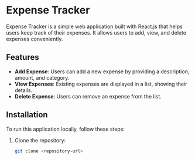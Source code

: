 # Expense Tracker

Expense Tracker is a simple web application built with React.js that helps users keep track of their expenses. It allows users to add, view, and delete expenses conveniently.

## Features

- **Add Expense**: Users can add a new expense by providing a description, amount, and category.
- **View Expenses**: Existing expenses are displayed in a list, showing their details.
- **Delete Expense**: Users can remove an expense from the list.

## Installation

To run this application locally, follow these steps:

1. Clone the repository:

   ```bash
   git clone <repository-url>
